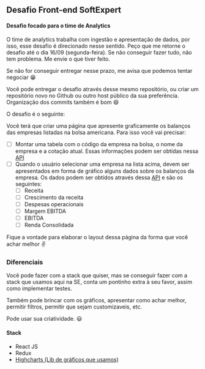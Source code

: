 
## Desafio Front-end SoftExpert

#### Desafio focado para o time de Analytics

O time de analytics trabalha com ingestão e apresentação de dados, por isso, esse desafio é direcionado nesse sentido. 
Peço que me retorne o desafio até o dia 16/09 (segunda-feira). Se não conseguir fazer tudo, não tem problema. Me envie o que tiver feito.

Se não for conseguir entregar nesse prazo, me avisa que podemos tentar negociar :grin:

Você pode entregar o desafio através desse mesmo repositório, ou criar um repositório novo no Github ou outro host público da sua preferência. Organização dos commits também é bom :smile:


O desafio é o seguinte:

Você terá que criar uma página que apresente graficamente os balanços das empresas listadas na bolsa americana.
Para isso você vai precisar:
- [ ] Montar uma tabela com o código da empresa na bolsa, o nome da empresa e a cotação atual. Essas informações podem ser obtidas nessa [API](https://financialmodelingprep.com/developer/docs/#Symbols-List) 
- [ ] Quando o usuário selecionar uma empresa na lista acima, devem ser apresentados em forma de gráfico alguns dados sobre os balanços da empresa. Os dados podem ser obtidos através dessa [API](https://financialmodelingprep.com/developer/docs/#Company-Financial-Statements) e são os seguintes:
  - [ ] Receita
  - [ ] Crescimento da receita
  - [ ] Despesas operacionais
  - [ ] Margem EBITDA
  - [ ] EBITDA
  - [ ] Renda Consolidada 

Fique a vontade para elaborar o layout dessa página da forma que você achar melhor :v:

### Diferenciais


Você pode fazer com a stack que quiser, mas se conseguir fazer com a stack que usamos aqui na SE, conta um pontinho extra à seu favor, assim como implementar testes.

Também pode brincar com os gráficos, apresentar como achar melhor, permitir filtros, permitir que sejam customizaveis, etc. 

Pode usar sua criatividade. :smiley:

#### Stack
- React JS
- Redux
- [Highcharts (Lib de gráficos que usamos)](https://www.highcharts.com "Highcharts")


